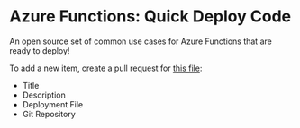# Azure Functions: Quick Deploy Code
An open source set of common use cases for Azure Functions that are ready to deploy!

To add a new item, create a pull request for [this file](http://functionlibrary.azurewebsites.net/assets/data/functions.json):
- Title
- Description
- Deployment File
- Git Repository